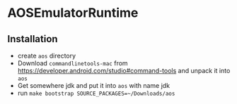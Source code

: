 # AOSEmulatorRuntime

## Installation
* create `aos` directory
* Download `commandlinetools-mac` from https://developer.android.com/studio#command-tools and unpack it into `aos`
* Get somewhere jdk and put it into `aos` with name jdk
* run `make bootstrap SOURCE_PACKAGES=~/Downloads/aos`

